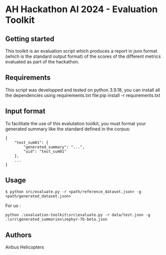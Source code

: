 # AH Hackathon AI 2024 - Evaluation Toolkit

## Getting started

This toolkit is an evaluation script which produces a report in json format (which is the standard output format) of the scores of the different metrics evaluated as part of the hackathon.

## Requirements

This script was developped and tested on python 3.9.18, you can install all the dependencies using requirements.txt file:pip install -r requirements.txt
## Input format

To facilitate the use of this evalutation toolkit, you must format your generated summary like the standard defined in the corpus:


```
{
    "test_sum01": {
        "generated_summary": "...",
        "uid": "test_sum01"
    },
    ...
}
```
## Usage

```
$ python src/evaluate.py -r <path/reference_dataset.json> -g <path/generated_dataset.json>
```

For us :

```
python .\evaluation-toolkit\src\evaluate.py -r data/test.json -g .\src\generated_summaries\zephyr-7b-beta.json
```

## Authors
Airbus Helicopters